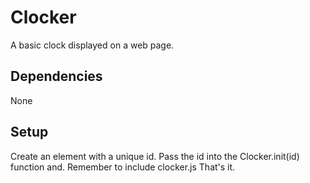 # Clocker
A basic clock displayed on a web page.

## Dependencies
None

## Setup
Create an element with a unique id. Pass the id into the Clocker.init(id) function and. Remember to include clocker.js
That's it. 
